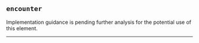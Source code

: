 ## `encounter`

Implementation guidance is pending further analysis for the potential use of this element.

---
